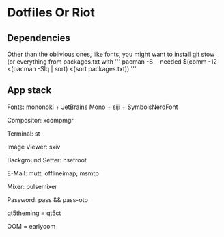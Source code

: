 # Dotfiles Or Riot

## Dependencies

Other than the oblivious ones, like fonts, you might want to install git stow (or everything from packages.txt with ''' pacman -S --needed $(comm -12 <(pacman -Slq | sort) <(sort packages.txt)) '''

## App stack

Fonts: mononoki + JetBrains Mono + siji + SymbolsNerdFont

Compositor: xcompmgr

Terminal: st

Image Viewer: sxiv

Background Setter: hsetroot

E-Mail: mutt; offlineimap; msmtp

Mixer: pulsemixer

Password: pass && pass-otp

qt5theming = qt5ct

OOM = earlyoom
